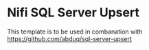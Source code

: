 # Nifi SQL Server Upsert

This template is to be used in combanation with https://github.com/abduq/sql-server-upsert
